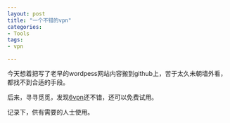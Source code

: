```yaml
---
layout: post
title: "一个不错的vpn"
categories:
- Tools 
tags:
- vpn

---
```


今天想着把写了老早的wordpess网站内容搬到github上，苦于太久未朝墙外看，都找不到合适的手段。

后来，寻寻觅觅，发现[6vpn](http://www.6vpn.com/account/freevpn.php)还不错，还可以免费试用。

记录下，供有需要的人士使用。

